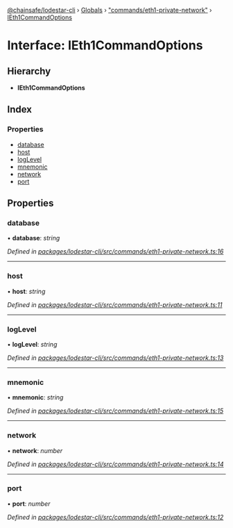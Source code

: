 [@chainsafe/lodestar-cli](../README.md) › [Globals](../globals.md) › ["commands/eth1-private-network"](../modules/_commands_eth1_private_network_.md) › [IEth1CommandOptions](_commands_eth1_private_network_.ieth1commandoptions.md)

# Interface: IEth1CommandOptions

## Hierarchy

* **IEth1CommandOptions**

## Index

### Properties

* [database](_commands_eth1_private_network_.ieth1commandoptions.md#database)
* [host](_commands_eth1_private_network_.ieth1commandoptions.md#host)
* [logLevel](_commands_eth1_private_network_.ieth1commandoptions.md#loglevel)
* [mnemonic](_commands_eth1_private_network_.ieth1commandoptions.md#mnemonic)
* [network](_commands_eth1_private_network_.ieth1commandoptions.md#network)
* [port](_commands_eth1_private_network_.ieth1commandoptions.md#port)

## Properties

###  database

• **database**: *string*

*Defined in [packages/lodestar-cli/src/commands/eth1-private-network.ts:16](https://github.com/ChainSafe/lodestar/blob/a47516d64/packages/lodestar-cli/src/commands/eth1-private-network.ts#L16)*

___

###  host

• **host**: *string*

*Defined in [packages/lodestar-cli/src/commands/eth1-private-network.ts:11](https://github.com/ChainSafe/lodestar/blob/a47516d64/packages/lodestar-cli/src/commands/eth1-private-network.ts#L11)*

___

###  logLevel

• **logLevel**: *string*

*Defined in [packages/lodestar-cli/src/commands/eth1-private-network.ts:13](https://github.com/ChainSafe/lodestar/blob/a47516d64/packages/lodestar-cli/src/commands/eth1-private-network.ts#L13)*

___

###  mnemonic

• **mnemonic**: *string*

*Defined in [packages/lodestar-cli/src/commands/eth1-private-network.ts:15](https://github.com/ChainSafe/lodestar/blob/a47516d64/packages/lodestar-cli/src/commands/eth1-private-network.ts#L15)*

___

###  network

• **network**: *number*

*Defined in [packages/lodestar-cli/src/commands/eth1-private-network.ts:14](https://github.com/ChainSafe/lodestar/blob/a47516d64/packages/lodestar-cli/src/commands/eth1-private-network.ts#L14)*

___

###  port

• **port**: *number*

*Defined in [packages/lodestar-cli/src/commands/eth1-private-network.ts:12](https://github.com/ChainSafe/lodestar/blob/a47516d64/packages/lodestar-cli/src/commands/eth1-private-network.ts#L12)*
